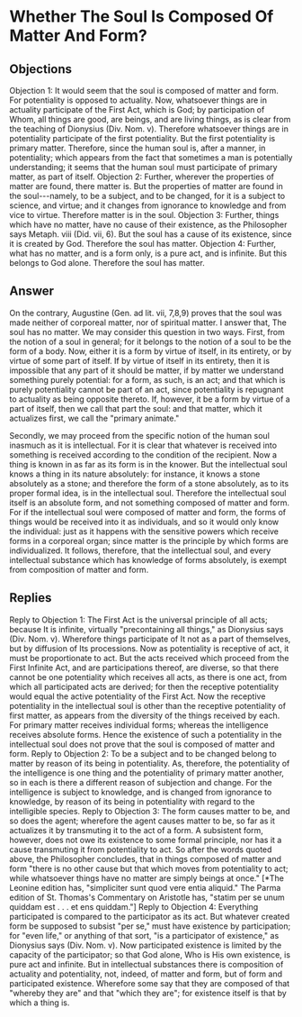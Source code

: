# Whether The Soul Is Composed Of Matter And Form?
## Objections
Objection 1: It would seem that the soul is composed of matter and form. For potentiality is opposed to actuality. Now, whatsoever things are in actuality participate of the First Act, which is God; by participation of Whom, all things are good, are beings, and are living things, as is clear from the teaching of Dionysius (Div. Nom. v). Therefore whatsoever things are in potentiality participate of the first potentiality. But the first potentiality is primary matter. Therefore, since the human soul is, after a manner, in potentiality; which appears from the fact that sometimes a man is potentially understanding; it seems that the human soul must participate of primary matter, as part of itself.
Objection 2: Further, wherever the properties of matter are found, there matter is. But the properties of matter are found in the soul---namely, to be a subject, and to be changed, for it is a subject to science, and virtue; and it changes from ignorance to knowledge and from vice to virtue. Therefore matter is in the soul.
Objection 3: Further, things which have no matter, have no cause of their existence, as the Philosopher says Metaph. viii (Did. vii, 6). But the soul has a cause of its existence, since it is created by God. Therefore the soul has matter.
Objection 4: Further, what has no matter, and is a form only, is a pure act, and is infinite. But this belongs to God alone. Therefore the soul has matter.
## Answer
On the contrary, Augustine (Gen. ad lit. vii, 7,8,9) proves that the soul was made neither of corporeal matter, nor of spiritual matter.
I answer that, The soul has no matter. We may consider this question in two ways. First, from the notion of a soul in general; for it belongs to the notion of a soul to be the form of a body. Now, either it is a form by virtue of itself, in its entirety, or by virtue of some part of itself. If by virtue of itself in its entirety, then it is impossible that any part of it should be matter, if by matter we understand something purely potential: for a form, as such, is an act; and that which is purely potentiality cannot be part of an act, since potentiality is repugnant to actuality as being opposite thereto. If, however, it be a form by virtue of a part of itself, then we call that part the soul: and that matter, which it actualizes first, we call the "primary animate."

Secondly, we may proceed from the specific notion of the human soul inasmuch as it is intellectual. For it is clear that whatever is received into something is received according to the condition of the recipient. Now a thing is known in as far as its form is in the knower. But the intellectual soul knows a thing in its nature absolutely: for instance, it knows a stone absolutely as a stone; and therefore the form of a stone absolutely, as to its proper formal idea, is in the intellectual soul. Therefore the intellectual soul itself is an absolute form, and not something composed of matter and form. For if the intellectual soul were composed of matter and form, the forms of things would be received into it as individuals, and so it would only know the individual: just as it happens with the sensitive powers which receive forms in a corporeal organ; since matter is the principle by which forms are individualized. It follows, therefore, that the intellectual soul, and every intellectual substance which has knowledge of forms absolutely, is exempt from composition of matter and form.
## Replies
Reply to Objection 1: The First Act is the universal principle of all acts; because It is infinite, virtually "precontaining all things," as Dionysius says (Div. Nom. v). Wherefore things participate of It not as a part of themselves, but by diffusion of Its processions. Now as potentiality is receptive of act, it must be proportionate to act. But the acts received which proceed from the First Infinite Act, and are participations thereof, are diverse, so that there cannot be one potentiality which receives all acts, as there is one act, from which all participated acts are derived; for then the receptive potentiality would equal the active potentiality of the First Act. Now the receptive potentiality in the intellectual soul is other than the receptive potentiality of first matter, as appears from the diversity of the things received by each. For primary matter receives individual forms; whereas the intelligence receives absolute forms. Hence the existence of such a potentiality in the intellectual soul does not prove that the soul is composed of matter and form.
Reply to Objection 2: To be a subject and to be changed belong to matter by reason of its being in potentiality. As, therefore, the potentiality of the intelligence is one thing and the potentiality of primary matter another, so in each is there a different reason of subjection and change. For the intelligence is subject to knowledge, and is changed from ignorance to knowledge, by reason of its being in potentiality with regard to the intelligible species.
Reply to Objection 3: The form causes matter to be, and so does the agent; wherefore the agent causes matter to be, so far as it actualizes it by transmuting it to the act of a form. A subsistent form, however, does not owe its existence to some formal principle, nor has it a cause transmuting it from potentiality to act. So after the words quoted above, the Philosopher concludes, that in things composed of matter and form "there is no other cause but that which moves from potentiality to act; while whatsoever things have no matter are simply beings at once." [*The Leonine edition has, "simpliciter sunt quod vere entia aliquid." The Parma edition of St. Thomas's Commentary on Aristotle has, "statim per se unum quiddam est . . . et ens quiddam."]
Reply to Objection 4: Everything participated is compared to the participator as its act. But whatever created form be supposed to subsist "per se," must have existence by participation; for "even life," or anything of that sort, "is a participator of existence," as Dionysius says (Div. Nom. v). Now participated existence is limited by the capacity of the participator; so that God alone, Who is His own existence, is pure act and infinite. But in intellectual substances there is composition of actuality and potentiality, not, indeed, of matter and form, but of form and participated existence. Wherefore some say that they are composed of that "whereby they are" and that "which they are"; for existence itself is that by which a thing is.